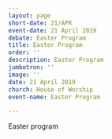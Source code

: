 ```yaml
---
layout: page
short-date: 21/APR
event-date: 21 April 2019
debate: Easter Program
title: Easter Program
order: ''
description: Easter Program
jumbotron: ''
image: ''
date: 21 April 2019
church: House of Worship
event-name: Easter Program

---
```

Easter program